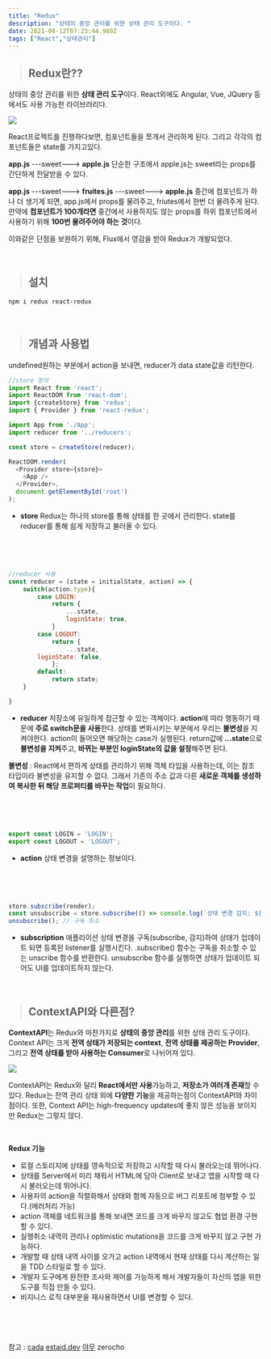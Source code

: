 ```yaml
---
title: "Redux"
description: "상태의 중앙 관리를 위한 상태 관리 도구이다. "
date: 2021-08-12T07:23:44.980Z
tags: ["React","상태관리"]
---
```

> ## Redux란??

상태의 중앙 관리를 위한 **상태 관리 도구**이다. React외에도 Angular, Vue, JQuery 등에서도 사용 가능한 라이브러리다.

<img src="https://ichi.pro/assets/images/max/724/0*_N4nKDnGqOAsz2Pc.jpg" />

React프로젝트를 진행하다보면, 컴포넌트들을 쪼개서 관리하게 된다. 
그리고 각각의 컴포넌트들은 state를 가지고있다.

**app.js** ---sweet---> **apple.js**
단순한 구조에서 apple.js는 sweet라는 props를 간단하게 전달받을 수 있다.


**app.js** ---sweet---> **fruites.js** ---sweet---> **apple.js**
중간에 컴포넌트가 하나 더 생기게 되면, app.js에서 props를 물려주고, friutes에서 한번 더 물려주게 된다. 만약에 **컴포넌트가 100개라면** 중간에서 사용하지도 않는 props를 하위 컴포넌트에서 사용하기 위해 **100번 물려주어야 하는 것**이다.

이와같은 단점을 보완하기 위해, Flux에서 영감을 받아 Redux가 개발되었다.

<br />

> ## 설치

```
npm i redux react-redux
```

<br />

> ## 개념과 사용법

undefined원하는 부분에서 action을 보내면, reducer가 data state값을 리턴한다.

```js
//store 정의
import React from 'react';
import ReactDOM from 'react-dom';
import {createStore} from 'redux';
import { Provider } from 'react-redux';

import App from './App';
import reducer from '../reducers';

const store = createStore(reducer);

ReactDOM.render(
  <Provider store={store}>
  	<App />
  </Provider>,
  document.getElementById('root')
);

```
* **store**
Redux는 하나의 store를 통해 상태를 한 곳에서 관리한다.
state를 reducer를 통해 쉽게 저장하고 불러올 수 있다. 

<br />
<br />
<br />

```js
//reducer 사용
const reducer = (state = initialState, action) => {
    switch(action.type){
        case LOGIN:
            return {
                ...state,
              	loginState: true,
            }
        case LOGOUT:
            return {
                ...state,
		loginState: false,
            };
        default:
            return state;
    }

}
```
* **reducer**
저장소에 유일하게 접근할 수 있는 객체이다. **action**에 따라 행동하기 때문에 **주로 switch문을 사용**한다. 상태를 변화시키는 부분에서 우리는 **불변성**을 지켜야한다. action이 들어오면 해당하는 case가 실행된다. return값에 **...state**으로 **불변성을 지켜**주고, **바뀌는 부분인 loginState의 값을 설정**해주면 된다.



**불변성** : React에서 편하게 상태를 관리하기 위해 객체 타입을 사용하는데, 이는 참조 타입이라 불변성을 유지할 수 없다. 그래서 기존의 주소 값과 다른 **새로운 객체를 생성하여 복사한 뒤 해당 프로퍼티를 바꾸는 작업**이 필요하다.

<br />
<br />
<br />

```js
export const LOGIN = 'LOGIN';
export const LOGOUT = 'LOGOUT';

```

* **action**
상태 변경을 설명하는 정보이다.

<br />
<br />
<br />

```js
store.subscribe(render);
const unsubscribe = store.subscribe(() => console.log(`상태 변경 감지: ${store.getState()}`));
unsubscribe(); // 구독 취소

```

* **subscription**
애플리이션 상태 변경을 구독(subscribe, 감지)하여 상태가 업데이트 되면 등록된 listener를 실행시킨다. .subscribe() 함수는 구독을 취소할 수 있는 unscribe 함수를 반환한다. unsubscribe 함수를 실행하면 상태가 업데이트 되어도 UI를 업데이트하지 않는다.

<br />


> ## ContextAPI와 다른점?

**ContextAPI**는 Redux와 마찬가지로 **상태의 중앙 관리**를 위한 상태 관리 도구이다. Context API는 크게 **전역 상태가 저장되는 context**, **전역 상태를 제공하는 Provider**, 그리고 **전역 상태를 받아 사용하는 Consumer**로 나뉘어져 있다.

<img src="https://media.vlpt.us/images/devgosunman/post/996398b7-bd5d-4054-81bd-6df78ac819f5/react%20Context.jpg" />

ContextAPI는 Redux와 달리 **React에서만 사용**가능하고, **저장소가 여러개 존재**할 수 있다.
Redux는 전역 관리 상태 외에 **다양한 기능**을 제공하는점이 ContextAPI와 차이점이다. 또한, Context API는 high-frequency updates에 좋지 않은 성능을 보이지만 Redux는 그렇지 않다.

<br />

**Redux 기능**
* 로컬 스토리지에 상태를 영속적으로 저장하고 시작할 때 다시 불러오는데 뛰어나다.
* 상태를 Server에서 미리 채워서 HTML에 담아 Client로 보내고 앱을 시작할 때 다시 불러오는데 뛰어나다.
* 사용자의 action을 직렬화해서 상태와 함께 자동으로 버그 리포트에 첨부할 수 있다.(에러처리 가능)
* action 객체를 네트워크를 통해 보내면 코드를 크게 바꾸지 않고도 협업 환경 구현할 수 있다.
* 실행취소 내역의 관리나 optimistic mutations을 코드를 크게 바꾸지 않고 구현 가능하다.
* 개발할 때 상태 내역 사이를 오가고 action 내역에서 현재 상태를 다시 계산하는 일을 TDD 스타일로 할 수 있다.
* 개발자 도구에게 완전한 조사와 제어를 가능하게 해서 개발자들이 자신의 앱을 위한 도구를 직접 만들 수 있다.
* 비지니스 로직 대부분을 재사용하면서 UI를 변경할 수 있다.


<br />
<br />
<br />

참고 : [cada](https://velog.io/@cada/React-Redux-vs-Context-API) [estaid.dev](https://estaid.dev/reasons-to-maintain-immutability-with-react/) [야무](https://xn--xy1bk56a.run/react-master/lecture/rd-redux.html#%E1%84%85%E1%85%B5%E1%84%83%E1%85%B2%E1%84%89%E1%85%A5) zerocho